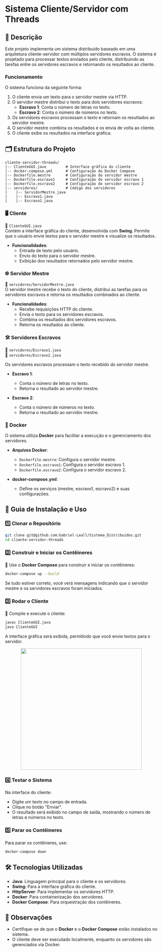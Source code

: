 # Sistema Cliente/Servidor com Threads

## 📖 Descrição

Este projeto implementa um sistema distribuído baseado em uma arquitetura cliente-servidor com múltiplos servidores escravos. O sistema é projetado para processar textos enviados pelo cliente, distribuindo as tarefas entre os servidores escravos e retornando os resultados ao cliente.

### Funcionamento

O sistema funciona da seguinte forma:

1. O cliente envia um texto para o servidor mestre via HTTP.
2. O servidor mestre distribui o texto para dois servidores escravos:
   - **Escravo 1**: Conta o número de letras no texto.
   - **Escravo 2**: Conta o número de números no texto.
3. Os servidores escravos processam o texto e retornam os resultados ao servidor mestre.
4. O servidor mestre combina os resultados e os envia de volta ao cliente.
5. O cliente exibe os resultados na interface gráfica.

## 🗂️ Estrutura do Projeto

```
cliente-servidor-threads/
|-- ClienteGUI.java         # Interface gráfica do cliente
|-- docker-compose.yml      # Configuração do Docker Compose
|-- Dockerfile.mestre       # Configuração do servidor mestre
|-- Dockerfile.escravo1     # Configuração do servidor escravo 1
|-- Dockerfile.escravo2     # Configuração do servidor escravo 2
|-- servidores/             # Código dos servidores
|    |-- ServidorMestre.java
|    |-- Escravo1.java
|    |-- Escravo2.java
```

### 🖥️ Cliente

📂 `ClienteGUI.java`  
Contém a interface gráfica do cliente, desenvolvida com **Swing**. Permite que o usuário envie textos para o servidor mestre e visualize os resultados.

- **Funcionalidades**:
  - Entrada de texto pelo usuário.
  - Envio do texto para o servidor mestre.
  - Exibição dos resultados retornados pelo servidor mestre.

### 🌐 Servidor Mestre

📂 `servidores/ServidorMestre.java`  
O servidor mestre recebe o texto do cliente, distribui as tarefas para os servidores escravos e retorna os resultados combinados ao cliente.

- **Funcionalidades**:
  - Recebe requisições HTTP do cliente.
  - Envia o texto para os servidores escravos.
  - Combina os resultados dos servidores escravos.
  - Retorna os resultados ao cliente.

### 🛠️ Servidores Escravos

📂 `servidores/Escravo1.java`  
📂 `servidores/Escravo2.java`  

Os servidores escravos processam o texto recebido do servidor mestre.

- **Escravo 1**:
  - Conta o número de letras no texto.
  - Retorna o resultado ao servidor mestre.

- **Escravo 2**:
  - Conta o número de números no texto.
  - Retorna o resultado ao servidor mestre.

### 🐳 Docker

O sistema utiliza **Docker** para facilitar a execução e o gerenciamento dos servidores.

- **Arquivos Docker**:
  - `Dockerfile.mestre`: Configura o servidor mestre.
  - `Dockerfile.escravo1`: Configura o servidor escravo 1.
  - `Dockerfile.escravo2`: Configura o servidor escravo 2.

- **docker-compose.yml**:
  - Define os serviços (mestre, escravo1, escravo2) e suas configurações.

## 📌 Guia de Instalação e Uso

### 1️⃣ Clonar o Repositório

```sh
git clone git@github.com:Gabriel-Leall/Sistema_Distribuidos.git
cd cliente-servidor-threads
```

### 2️⃣ Construir e Iniciar os Contêineres

📍 Use o **Docker Compose** para construir e iniciar os contêineres:

```sh
docker-compose up --build
```

Se tudo estiver correto, você verá mensagens indicando que o servidor mestre e os servidores escravos foram iniciados.

### 3️⃣ Rodar o Cliente

📍 Compile e execute o cliente:

```sh
javac ClienteGUI.java
java ClienteGUI
```

A interface gráfica será exibida, permitindo que você envie textos para o servidor.

<p align="center">
  <img src="https://github.com/user-attachments/assets/16723068-12da-4a27-844b-d6f80f7680dc" width="400"/>
</p>

### 4️⃣ Testar o Sistema

Na interface do cliente:

- Digite um texto no campo de entrada.
- Clique no botão "Enviar".
- O resultado será exibido no campo de saída, mostrando o número de letras e números no texto.

### 5️⃣ Parar os Contêineres

Para parar os contêineres, use:

```sh
docker-compose down
```

## 🛠️ Tecnologias Utilizadas

- **Java**: Linguagem principal para o cliente e os servidores.
- **Swing**: Para a interface gráfica do cliente.
- **HttpServer**: Para implementar os servidores HTTP.
- **Docker**: Para containerização dos servidores.
- **Docker Compose**: Para orquestração dos contêineres.

## 📌 Observações

- Certifique-se de que o **Docker** e o **Docker Compose** estão instalados no sistema.
- O cliente deve ser executado localmente, enquanto os servidores são gerenciados via Docker.
